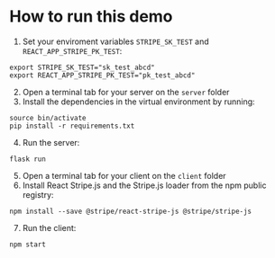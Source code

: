 # How to run this demo

1. Set your enviroment variables `STRIPE_SK_TEST` and `REACT_APP_STRIPE_PK_TEST`:
```
export STRIPE_SK_TEST="sk_test_abcd"
export REACT_APP_STRIPE_PK_TEST="pk_test_abcd"
```

2. Open a terminal tab for your server on the `server` folder
3. Install the dependencies in the virtual environment by running:
```
source bin/activate
pip install -r requirements.txt
```

4. Run the server:
```
flask run
```

5. Open a terminal tab for your client on the `client` folder
6. Install React Stripe.js and the Stripe.js loader from the npm public registry:
```
npm install --save @stripe/react-stripe-js @stripe/stripe-js
```

7. Run the client:
```
npm start
```